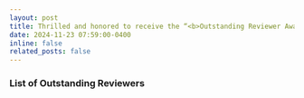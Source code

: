 ```yaml
---
layout: post
title: Thrilled and honored to receive the “<b>Outstanding Reviewer Award</b>” from the Program Committee of the <b>European Conference on Computer Vision</b> (<b>ECCV</b>) 2024!
date: 2024-11-23 07:59:00-0400
inline: false
related_posts: false
---
```



### <b> List of Outstanding Reviewers </b>
